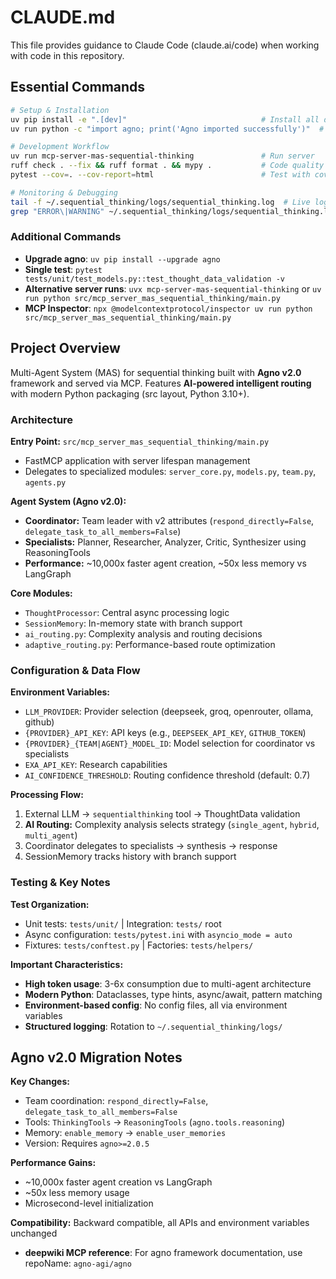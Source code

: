 # CLAUDE.md

This file provides guidance to Claude Code (claude.ai/code) when working with code in this repository.

## Essential Commands

```bash
# Setup & Installation
uv pip install -e ".[dev]"                              # Install all dependencies
uv run python -c "import agno; print('Agno imported successfully')"  # Verify setup

# Development Workflow
uv run mcp-server-mas-sequential-thinking               # Run server
ruff check . --fix && ruff format . && mypy .           # Code quality (ruff replaces black + isort)
pytest --cov=. --cov-report=html                        # Test with coverage

# Monitoring & Debugging
tail -f ~/.sequential_thinking/logs/sequential_thinking.log  # Live logs
grep "ERROR\|WARNING" ~/.sequential_thinking/logs/sequential_thinking.log  # Error search
```

### Additional Commands
- **Upgrade agno**: `uv pip install --upgrade agno`
- **Single test**: `pytest tests/unit/test_models.py::test_thought_data_validation -v`
- **Alternative server runs**: `uvx mcp-server-mas-sequential-thinking` or `uv run python src/mcp_server_mas_sequential_thinking/main.py`
- **MCP Inspector**: `npx @modelcontextprotocol/inspector uv run python src/mcp_server_mas_sequential_thinking/main.py`

## Project Overview

Multi-Agent System (MAS) for sequential thinking built with **Agno v2.0** framework and served via MCP. Features **AI-powered intelligent routing** with modern Python packaging (src layout, Python 3.10+).

### Architecture

**Entry Point:** `src/mcp_server_mas_sequential_thinking/main.py`
- FastMCP application with server lifespan management
- Delegates to specialized modules: `server_core.py`, `models.py`, `team.py`, `agents.py`

**Agent System (Agno v2.0):**
- **Coordinator:** Team leader with v2 attributes (`respond_directly=False`, `delegate_task_to_all_members=False`)
- **Specialists:** Planner, Researcher, Analyzer, Critic, Synthesizer using ReasoningTools
- **Performance:** ~10,000x faster agent creation, ~50x less memory vs LangGraph

**Core Modules:**
- `ThoughtProcessor`: Central async processing logic
- `SessionMemory`: In-memory state with branch support
- `ai_routing.py`: Complexity analysis and routing decisions
- `adaptive_routing.py`: Performance-based route optimization

### Configuration & Data Flow

**Environment Variables:**
- `LLM_PROVIDER`: Provider selection (deepseek, groq, openrouter, ollama, github)
- `{PROVIDER}_API_KEY`: API keys (e.g., `DEEPSEEK_API_KEY`, `GITHUB_TOKEN`)
- `{PROVIDER}_{TEAM|AGENT}_MODEL_ID`: Model selection for coordinator vs specialists
- `EXA_API_KEY`: Research capabilities
- `AI_CONFIDENCE_THRESHOLD`: Routing confidence threshold (default: 0.7)

**Processing Flow:**
1. External LLM → `sequentialthinking` tool → ThoughtData validation
2. **AI Routing:** Complexity analysis selects strategy (`single_agent`, `hybrid`, `multi_agent`)
3. Coordinator delegates to specialists → synthesis → response
4. SessionMemory tracks history with branch support

### Testing & Key Notes

**Test Organization:**
- Unit tests: `tests/unit/` | Integration: `tests/` root
- Async configuration: `tests/pytest.ini` with `asyncio_mode = auto`
- Fixtures: `tests/conftest.py` | Factories: `tests/helpers/`

**Important Characteristics:**
- **High token usage**: 3-6x consumption due to multi-agent architecture
- **Modern Python**: Dataclasses, type hints, async/await, pattern matching
- **Environment-based config**: No config files, all via environment variables
- **Structured logging**: Rotation to `~/.sequential_thinking/logs/`

## Agno v2.0 Migration Notes

**Key Changes:**
- Team coordination: `respond_directly=False`, `delegate_task_to_all_members=False`
- Tools: `ThinkingTools` → `ReasoningTools` (`agno.tools.reasoning`)
- Memory: `enable_memory` → `enable_user_memories`
- Version: Requires `agno>=2.0.5`

**Performance Gains:**
- ~10,000x faster agent creation vs LangGraph
- ~50x less memory usage
- Microsecond-level initialization

**Compatibility:** Backward compatible, all APIs and environment variables unchanged
- **deepwiki MCP reference**: For agno framework documentation, use repoName: `agno-agi/agno`